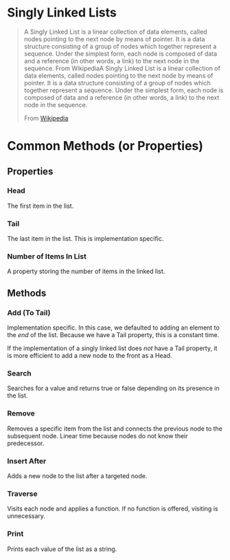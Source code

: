# Singly Linked Lists

> A Singly Linked List is a linear collection of data elements, called nodes pointing to the next node by means of pointer. It is a data structure consisting of a group of nodes which together represent a sequence. Under the simplest form, each node is composed of data and a reference (in other words, a link) to the next node in the sequence. From WikipediaA Singly Linked List is a linear collection of data elements, called nodes pointing to the next node by means of pointer. It is a data structure consisting of a group of nodes which together represent a sequence. Under the simplest form, each node is composed of data and a reference (in other words, a link) to the next node in the sequence.
>
> From [Wikipedia](https://en.wikipedia.org/wiki/Linked_list)

# Common Methods (or Properties)

## Properties
### Head
The first item in the list.
### Tail
The last item in the list. This is implementation specific.
### Number of Items In List
A property storing the number of items in the linked list.
## Methods
### Add (To Tail)
Implementation specific. In this case, we defaulted to adding an element to the *end* of the list. Because we have a Tail property, this is a constant time.

If the implementation of a singly linked list does *not* have a Tail property, it is more efficient to add a new node to the front as a Head.
### Search
Searches for a value and returns true or false depending on its presence in the list.
### Remove
Removes a specific item from the list and connects the previous node to the subsequent node.
Linear time because nodes do not know their predecessor.
### Insert After
Adds a new node to the list after a targeted node.
### Traverse
Visits each node and applies a function. If no function is offered, visiting is unnecessary.
### Print
Prints each value of the list as a string.